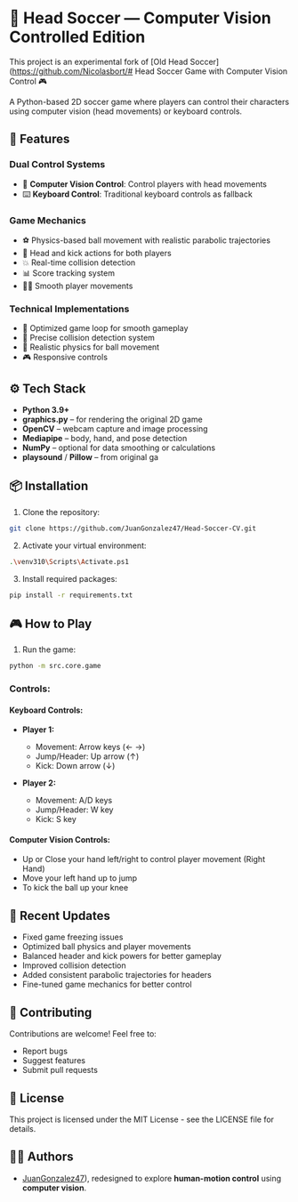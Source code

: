 # 🧠 Head Soccer — Computer Vision Controlled Edition

This project is an experimental fork of [Old Head Soccer](https://github.com/Nicolasbort/# Head Soccer Game with Computer Vision Control 🎮

A Python-based 2D soccer game where players can control their characters using computer vision (head movements) or keyboard controls.

## 🌟 Features

### Dual Control Systems
- 🎥 **Computer Vision Control**: Control players with head movements
- ⌨️ **Keyboard Control**: Traditional keyboard controls as fallback

### Game Mechanics
- ⚽ Physics-based ball movement with realistic parabolic trajectories
- 🎯 Head and kick actions for both players
- 💥 Real-time collision detection
- 📊 Score tracking system
- 🏃‍♂️ Smooth player movements

### Technical Implementations
- 🔄 Optimized game loop for smooth gameplay
- 🎯 Precise collision detection system
- 📐 Realistic physics for ball movement
- 🎮 Responsive controls

## ⚙️ Tech Stack

- **Python 3.9+**
- **graphics.py** – for rendering the original 2D game
- **OpenCV** – webcam capture and image processing
- **Mediapipe** – body, hand, and pose detection
- **NumPy** – optional for data smoothing or calculations
- **playsound** / **Pillow** – from original ga

## 📦 Installation

1. Clone the repository:
```bash
git clone https://github.com/JuanGonzalez47/Head-Soccer-CV.git
```
2. Activate your virtual environment:
```bash
.\venv310\Scripts\Activate.ps1
```
3. Install required packages:
```bash
pip install -r requirements.txt
```
## 🎮 How to Play

1. Run the game:
```bash
python -m src.core.game
```

### Controls:

#### Keyboard Controls:
- **Player 1:**
  - Movement: Arrow keys (← →)
  - Jump/Header: Up arrow (↑)
  - Kick: Down arrow (↓)

- **Player 2:**
  - Movement: A/D keys
  - Jump/Header: W key
  - Kick: S key

#### Computer Vision Controls:
- Up or Close your hand left/right to control player movement (Right Hand)
- Move your left hand up to jump
- To kick the ball up your knee

## 🔧 Recent Updates

- Fixed game freezing issues
- Optimized ball physics and player movements
- Balanced header and kick powers for better gameplay
- Improved collision detection
- Added consistent parabolic trajectories for headers
- Fine-tuned game mechanics for better control

## 🤝 Contributing

Contributions are welcome! Feel free to:
- Report bugs
- Suggest features
- Submit pull requests

## 📝 License

This project is licensed under the MIT License - see the LICENSE file for details.

## 🙋‍♂️ Authors

- [JuanGonzalez47](https://github.com/JuanGonzalez47)), redesigned to explore **human-motion control** using **computer vision**.
